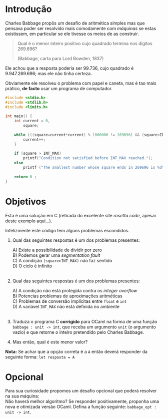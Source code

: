 # Introdução

Charles Babbage propôs um desafio de aritmética simples mas que pensava poder ser resolvido mais comodamente com _máquinas_  se estas existissem, em particular se ele  tivesse os meios de as construir.   

> Qual é o menor inteiro positivo cujo quadrado termina nos dígitos 269.696? 
>
> (Babbage, carta para Lord Bowden, 1837)


Ele achou que a resposta poderia ser 99.736, cujo quadrado é 9.947.269.696; mas ele não tinha certeza. 

Obviamente ele resolveu o problema com papel e caneta, mas é tao mais prático, **de facto** usar um programa de computador.

```c
#include <stdio.h>
#include <stdlib.h>
#include <limits.h>
 
int main() {
	int current = 0, 	
	    square;
 
	while (((square=current*current) % 1000000 != 269696) && (square<INT_MAX)) {
		current++;
	}
 
	if (square > INT_MAX)
	    printf("Condition not satisfied before INT_MAX reached.");
	else		   
	    printf ("The smallest number whose square ends in 269696 is %d\n", current);
 
	return 0 ;
}
```

# Objetivos

Esta é uma solução em C (retirada do excelente site _rosetta code_, apesar deste exemplo aqui...).

Infelizmente este código tem alguns problemas escondidos.

1. Qual das seguintes respostas é um dos problemas presentes:

    A) Existe a possibilidade de dividir por zero<br />
    B) Podemos gerar uma _segmentation fault_<br />
    C) A condição `(square>INT_MAX)` não faz sentido<br />
    D) O ciclo é infinito<br /><br />

2. Qual das seguintes respostas é um dos problemas presentes:

    A) A condição não está protegida contra os _integer overflow_<br />
    B) Potencias problemas de aproximações aritméticas<br />
    C) Problemas de conversão implícitas entre `float` e `int`<br />
    D) A variável `INT_MAX` não está definida no ambiente<br /><br />

3. Traduza o programa C **corrigido** para OCaml na forma de uma função `babbage : unit -> int`, que receba um argumento `unit` (o argumento vazio) e que retorne o inteiro pretendido pelo Charles Babbage.

4. Mas então, qual é este menor valor? 


**Nota:** Se achar que a opção correta é a `A` então deverá responder da seguinte forma: `let resposta = A`

# Opcional

Para sua curiosidade propomos um desafio opcional que poderá resolver na sua máquina:<br>
Não haverá melhor algoritmo? Se responder positivamente, proponha uma nova e otimizada versão OCaml. Defina a função seguinte: `babbage_opt : unit -> int`.